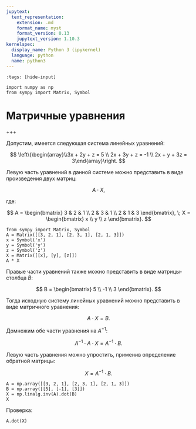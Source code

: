 ```yaml
---
jupytext:
  text_representation:
    extension: .md
    format_name: myst
    format_version: 0.13
    jupytext_version: 1.10.3
kernelspec:
  display_name: Python 3 (ipykernel)
  language: python
  name: python3
---
```


```{code-cell} python
:tags: [hide-input]

import numpy as np
from sympy import Matrix, Symbol
```

<a id='math-lab-matrix_eq'></a>
# Матричные уравнения

+++

Допустим, имеется следующая система линейных уравнений:

$$ \left\{\begin{array}\\3x + 2y + z = 5 \\ 2x + 3y + z = -1 \\ 2x + y + 3z = 3\end{array}\right. $$

Левую часть уравнений в данной системе можно представить в виде произведения двух матриц:

$$ A \cdot X, $$

где:

$$ A = \begin{bmatrix} 3 & 2 & 1 \\ 2 & 3 & 1 \\ 2 & 1 & 3 \end{bmatrix}, \; X = \begin{bmatrix} x \\ y \\ z \end{bmatrix}. $$

```{code-cell} python
from sympy import Matrix, Symbol
A = Matrix([[3, 2, 1], [2, 3, 1], [2, 1, 3]])
x = Symbol('x')
y = Symbol('y')
z = Symbol('z')
X = Matrix([[x], [y], [z]])
A * X
```

Правые части уравнений также можно представить в виде матрицы-столбца $B$:

$$ B = \begin{bmatrix} 5 \\ -1 \\ 3 \end{bmatrix}. $$

Тогда исходную систему линейных уравнений можно представить в виде матричного уравнения:

$$ A \cdot X = B. $$

Домножим обе части уравнения на $A^{-1}$:

$$ A^{-1} \cdot A \cdot X = A^{-1} \cdot B. $$

Левую часть уравнения можно упростить, применив определение обратной матрицы:

$$ X = A^{-1} \cdot B. $$

```{code-cell} python
A = np.array([[3, 2, 1], [2, 3, 1], [2, 1, 3]])
B = np.array([[5], [-1], [3]])
X = np.linalg.inv(A).dot(B)
X
```

Проверка:

```{code-cell} python
A.dot(X)
```
